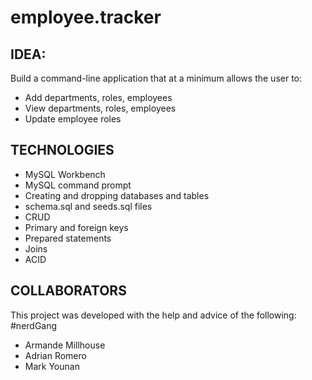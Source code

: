# employee.tracker

## IDEA:
Build a command-line application that at a minimum allows the user to:

  * Add departments, roles, employees
  * View departments, roles, employees
  * Update employee roles

## TECHNOLOGIES
* MySQL Workbench
* MySQL command prompt
* Creating and dropping databases and tables
* schema.sql and seeds.sql files
* CRUD
* Primary and foreign keys
* Prepared statements
* Joins
* ACID

## COLLABORATORS
This project was developed with the help and advice of the following: #nerdGang

* Armande Millhouse
* Adrian Romero
* Mark Younan